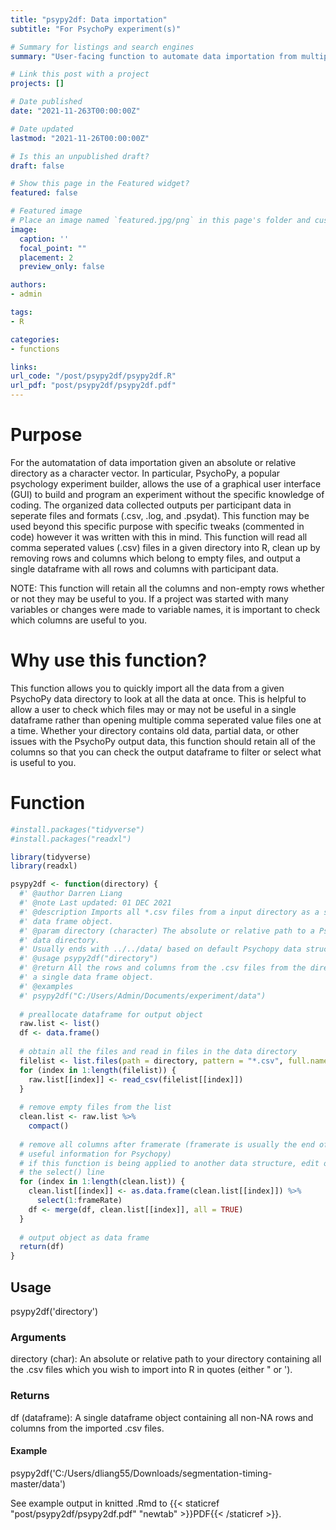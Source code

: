 ```yaml
---
title: "psypy2df: Data importation"
subtitle: "For PsychoPy experiment(s)"

# Summary for listings and search engines
summary: "User-facing function to automate data importation from multiple excel spreadsheets (.csv file format) from an absolute or relative directory into a single dataframe object."

# Link this post with a project
projects: []

# Date published
date: "2021-11-263T00:00:00Z"

# Date updated
lastmod: "2021-11-26T00:00:00Z"

# Is this an unpublished draft? 
draft: false

# Show this page in the Featured widget?
featured: false

# Featured image
# Place an image named `featured.jpg/png` in this page's folder and customize its options here.
image:
  caption: ''
  focal_point: ""
  placement: 2
  preview_only: false

authors:
- admin

tags:
- R

categories:
- functions

links:
url_code: "/post/psypy2df/psypy2df.R"
url_pdf: "post/psypy2df/psypy2df.pdf"
---
```


# Purpose

For the automatation of data importation given an absolute or relative directory as a character vector. In particular, PsychoPy, a popular psychology experiment builder, allows the use of a graphical user interface (GUI) to build and program an experiment without the specific knowledge of coding. The organized data collected outputs per participant data in seperate files and formats (.csv, .log, and .psydat). This function may be used beyond this specific purpose with specific tweaks (commented in code) however it was written with this in mind. This function will read all comma seperated values (.csv) files in a given directory into R, clean up by removing rows and columns which belong to empty files, and output a single dataframe with all rows and columns with participant data.

NOTE: This function will retain all the columns and non-empty rows whether or not they may be useful to you. If a project was started with many variables or changes were made to variable names, it is important to check which columns are useful to you.

# Why use this function?

This function allows you to quickly import all the data from a given PsychoPy data directory to look at all the data at once. This is helpful to allow a user to check which files may or may not be useful in a single dataframe rather than opening multiple comma seperated value files one at a time. Whether your directory contains old data, partial data, or other issues with the PsychoPy output data, this function should retain all of the columns so that you can check the output dataframe to filter or select what is useful to you.

# Function

```r psypy2df
#install.packages("tidyverse")
#install.packages("readxl")

library(tidyverse)
library(readxl)

psypy2df <- function(directory) {
  #' @author Darren Liang
  #' @note Last updated: 01 DEC 2021
  #' @description Imports all *.csv files from a input directory as a single
  #' data frame object.
  #' @param directory (character) The absolute or relative path to a PsychoPy
  #' data directory.
  #' Usually ends with ../../data/ based on default Psychopy data structure.
  #' @usage psypy2df("directory")
  #' @return All the rows and columns from the .csv files from the directory as
  #' a single data frame object.
  #' @examples
  #' psypy2df("C:/Users/Admin/Documents/experiment/data")
  
  # preallocate dataframe for output object
  raw.list <- list()
  df <- data.frame()
  
  # obtain all the files and read in files in the data directory
  filelist <- list.files(path = directory, pattern = "*.csv", full.names = TRUE)
  for (index in 1:length(filelist)) {
    raw.list[[index]] <- read_csv(filelist[[index]])
  }
  
  # remove empty files from the list
  clean.list <- raw.list %>%
    compact()
  
  # remove all columns after framerate (framerate is usually the end of the
  # useful information for Psychopy)
  # if this function is being applied to another data structure, edit or remove
  # the select() line
  for (index in 1:length(clean.list)) {
    clean.list[[index]] <- as.data.frame(clean.list[[index]]) %>%
      select(1:frameRate)
    df <- merge(df, clean.list[[index]], all = TRUE)
  }
  
  # output object as data frame
  return(df)
}
```

## Usage
psypy2df('directory')

### Arguments
directory (char): An absolute or relative path to your directory containing all the .csv files which you wish to import into R in quotes (either " or ').

### Returns
df (dataframe): A single dataframe object containing all non-NA rows and columns from the imported .csv files.

#### Example
psypy2df('C:/Users/dliang55/Downloads/segmentation-timing-master/data')

See example output in knitted .Rmd to {{< staticref "post/psypy2df/psypy2df.pdf" "newtab" >}}PDF{{< /staticref >}}.